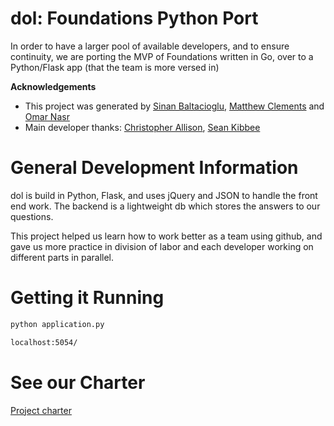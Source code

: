 # dol: Foundations Python Port

In order to have a larger pool of available developers, and to ensure continuity, we are porting the MVP of Foundations written in Go, over to a Python/Flask app (that the team is more versed in)

**Acknowledgements**

* This project was generated by [Sinan Baltacioglu](https://medium.com/the-mighty-weasel), [Matthew Clements](https://github.com/clements-m) and [Omar Nasr](https://twitter.com/thenextmusk/media)
* Main developer thanks: [Christopher Allison](https://github.com/ToferC), [Sean Kibbee](https://github.com/sdkibb) 

# General Development Information

dol is build in Python, Flask, and uses jQuery and JSON to handle the front end work. The backend is a lightweight db which stores the answers to our questions. 

This project helped us learn how to work better as a team using github, and gave us more practice in division of labor and each developer working on different parts in parallel.

# Getting it Running

```bash
python application.py
```

```bash
localhost:5054/
```

# See our Charter

[Project charter](CHARTER.md)